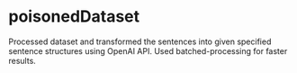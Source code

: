 # poisonedDataset
Processed dataset and transformed the sentences into given specified sentence structures using OpenAI API. Used batched-processing for faster results.
